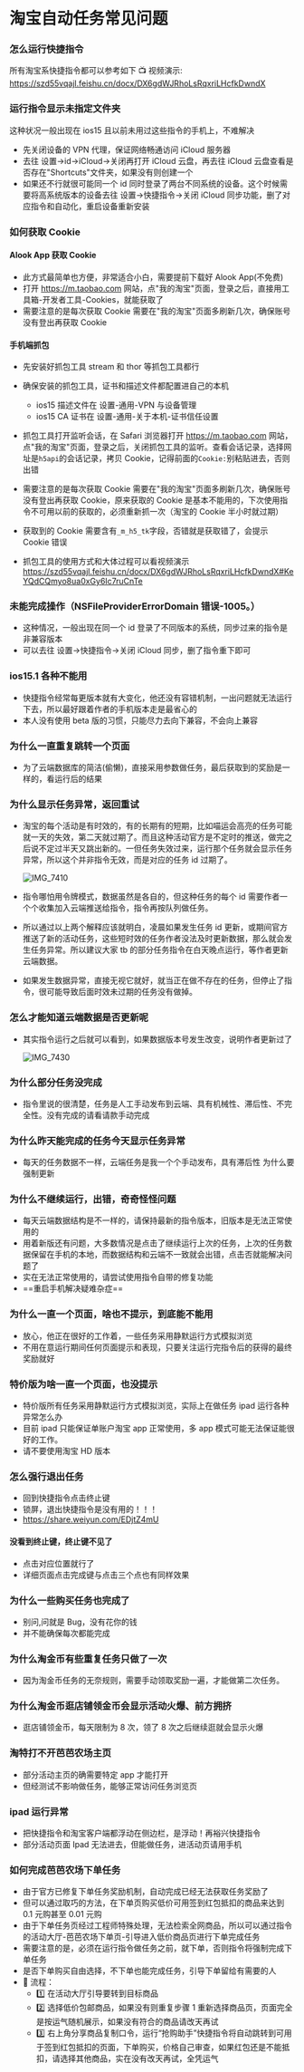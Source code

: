 # 淘宝自动任务常见问题

### 怎么运行快捷指令

所有淘宝系快捷指令都可以参考如下
📺 视频演示:
https://szd55vqajl.feishu.cn/docx/DX6gdWJRhoLsRqxriLHcfkDwndX

### 运行指令显示未指定文件夹

这种状况一般出现在 ios15 且以前未用过这些指令的手机上，不难解决

- 先关闭设备的 VPN 代理，保证网络畅通访问 iCloud 服务器
- 去往 设置->id->iCloud->关闭再打开 iCloud 云盘，再去往 iCloud 云盘查看是否存在"Shortcuts"文件夹，如果没有则创建一个
- 如果还不行就很可能同一个 id 同时登录了两台不同系统的设备。这个时候需要将高系统版本的设备去往 设置->快捷指令->关闭 iCloud 同步功能，删了对应指令和自动化，重启设备重新安装

### 如何获取 Cookie

#### Alook App 获取 Cookie

- 此方式最简单也方便，非常适合小白，需要提前下载好 Alook App(不免费)
- 打开 https://m.taobao.com 网站，点"我的淘宝"页面，登录之后，直接用工具箱-开发者工具-Cookies，就能获取了
- 需要注意的是每次获取 Cookie 需要在"我的淘宝"页面多刷新几次，确保账号没有登出再获取 Cookie

#### 手机端抓包

- 先安装好抓包工具 stream 和 thor 等抓包工具都行
- 确保安装的抓包工具，证书和描述文件都配置进自己的本机

  - ios15 描述文件在 设置-通用-VPN 与设备管理
  - ios15 CA 证书在 设置-通用-关于本机-证书信任设置

- 抓包工具打开监听会话，在 Safari 浏览器打开 https://m.taobao.com 网站，点"我的淘宝"页面，登录之后，关闭抓包工具的监听。查看会话记录，选择网址是`h5api`的会话记录，拷贝 Cookie，记得前面的`Cookie:`别粘贴进去，否则出错
- 需要注意的是每次获取 Cookie 需要在"我的淘宝"页面多刷新几次，确保账号没有登出再获取 Cookie，原来获取的 Cookie 是基本不能用的，下次使用指令不可用以前的获取的，必须重新抓一次（淘宝的 Cookie 半小时就过期）
- 获取到的 Cookie 需要含有`_m_h5_tk`字段，否错就是获取错了，会提示 Cookie 错误
- 抓包工具的使用方式和大体过程可以看视频演示
  https://szd55vqajl.feishu.cn/docx/DX6gdWJRhoLsRqxriLHcfkDwndX#KeYQdCQmyo8ua0xGy6Ic7ruCnTe



### 未能完成操作（NSFileProviderErrorDomain 错误-1005。）

- 这种情况，一般出现在同一个 id 登录了不同版本的系统，同步过来的指令是非兼容版本
- 可以去往 设置->快捷指令->关闭 iCloud 同步，删了指令重下即可

### ios15.1 各种不能用

- 快捷指令经常每更版本就有大变化，他还没有容错机制，一出问题就无法运行下去，所以最好跟着作者的手机版本走是最省心的
- 本人没有使用 beta 版的习惯，只能尽力去向下兼容，不会向上兼容

### 为什么一直重复跳转一个页面

- 为了云端数据库的简洁(偷懒)，直接采用参数做任务，最后获取到的奖励是一样的，看运行后的结果

### 为什么显示任务异常，返回重试

- 淘宝的每个活动是有时效的，有的长期有的短期，比如喵运会高亮的任务可能就一天的失效，第二天就过期了。而且这种活动官方是不定时的推送，做完之后说不定过半天又跳出新的。一但任务失效过来，运行那个任务就会显示任务异常，所以这个并非指令无效，而是对应的任务 id 过期了。

  ![IMG_7410](http://img.cdn.80008800.xyz/IMG_7410.PNG)

- 指令哪怕用令牌模式，数据虽然是各自的，但这种任务的每个 id 需要作者一个个收集加入云端推送给指令，指令再按队列做任务。
- 所以通过以上两个解释应该就明白，凌晨如果发生任务 id 更新，或期间官方推送了新的活动任务，这些短时效的任务作者没法及时更新数据，那么就会发生任务异常。所以建议大家 tb 的部分任务指令在白天晚点运行，等作者更新云端数据。
- 如果发生数据异常，直接无视它就好，就当正在做不存在的任务，但停止了指令，很可能导致后面时效未过期的任务没有做掉。

### 怎么才能知道云端数据是否更新呢

- 其实指令运行之后就可以看到，如果数据版本号发生改变，说明作者更新过了

  ![IMG_7430](http://img.cdn.80008800.xyz/IMG_7430.PNG)

### 为什么部分任务没完成

- 指令里说的很清楚，任务是人工手动发布到云端、具有机械性、滞后性、不完全性。没有完成的请看请款手动完成

### 为什么昨天能完成的任务今天显示任务异常

- 每天的任务数据不一样，云端任务是我一个个手动发布，具有滞后性
  为什么要强制更新

### 为什么不继续运行，出错，奇奇怪怪问题

- 每天云端数据结构是不一样的，请保持最新的指令版本，旧版本是无法正常使用的
- 用着新版还有问题，大多数情况是点击了继续运行上次的任务，上次的任务数据保留在手机的本地，而数据结构和云端不一致就会出错，点击否就能解决问题了
- 实在无法正常使用的，请尝试使用指令自带的修复功能
- ==重启手机解决疑难杂症==

### 为什么一直一个页面，啥也不提示，到底能不能用

- 放心，他正在很好的工作着，一些任务采用静默运行方式模拟浏览
- 不用在意运行期间任何页面提示和表现，只要关注运行完指令后的获得的最终奖励就好

### 特价版为啥一直一个页面，也没提示

- 特价版所有任务采用静默运行方式模拟浏览，实际上在做任务
  ipad 运行各种异常怎么办
- 目前 ipad 只能保证单账户淘宝 app 正常使用，多 app 模式可能无法保证能很好的工作。
- 请不要使用淘宝 HD 版本

### 怎么强行退出任务

- 回到快捷指令点击终止键
- 锁屏，退出快捷指令是没有用的！！！
- https://share.weiyun.com/EDjtZ4mU

#### 没看到终止键，终止键不见了

- 点击对应位置就行了
- 详细页面点击完成键与点击三个点也有同样效果

### 为什么一些购买任务也完成了

- 别问,问就是 Bug，没有花你的钱
- 并不能确保每次都能完成

### 为什么淘金币有些重复任务只做了一次

- 因为淘金币任务的无奈规则，需要手动领取奖励一遍，才能做第二次任务。

### 为什么淘金币逛店铺领金币会显示活动火爆、前方拥挤

- 逛店铺领金币，每天限制为 8 次，领了 8 次之后继续逛就会显示火爆

### 淘特打不开芭芭农场主页

- 部分活动主页的确需要特定 app 才能打开
- 但经测试不影响做任务，能够正常访问任务浏览页

### ipad 运行异常

- 把快捷指令和淘宝客户端都浮动在侧边栏，是浮动！再裕兴快捷指令
- 部分活动页面 Ipad 无法进去，但能做任务，进活动页请用手机

### 如何完成芭芭农场下单任务

- 由于官方已修复下单任务奖励机制，自动完成已经无法获取任务奖励了
- 但可以通过取巧的方法，在下单页购买低价可用签到红包抵扣的商品来达到 0.1 元购甚至 0.01 元购
- 由于下单任务页经过工程师特殊处理，无法检索全网商品，所以可以通过指令的活动大厅-芭芭农场下单页-引导进入低价商品页进行下单完成任务
- 需要注意的是，必须在运行指令做任务之前，就下单，否则指令将强制完成下单任务
- 是否下单购买自由选择，不下单也能完成任务，引导下单留给有需要的人
- 📜 流程：
  - 1️⃣ 在活动大厅引导要转到目标商品
  - 2️⃣ 选择低价包邮商品，如果没有则重复步骤 1 重新选择商品页，页面完全是按运气随机展示，如果没有符合的商品请改天再试
  - 3️⃣ 右上角分享商品复制口令，运行“抢购助手”快捷指令将自动跳转到可用于签到红包抵扣的页面，下单购买，价格自己审查，如果红包还是不能抵扣，请选择其他商品，实在没有改天再试，全凭运气
